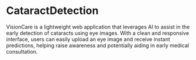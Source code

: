 # CataractDetection
VisionCare is a lightweight web application that leverages AI to assist in the early detection of cataracts using eye images. With a clean and responsive interface, users can easily upload an eye image and receive instant predictions, helping raise awareness and potentially aiding in early medical consultation.
